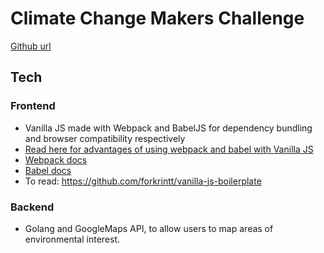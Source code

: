 # Climate Change Makers Challenge

[Github url](https://github.com/joannajjliu/environment-pins-google-maps)
## Tech

### Frontend
- Vanilla JS made with Webpack and BabelJS for dependency bundling and browser compatibility respectively
- [Read here for advantages of using webpack and babel with Vanilla JS](https://www.syncfusion.com/blogs/post/why-and-how-to-use-webpack-and-babel-with-vanilla-js.aspx)
- [Webpack docs](https://webpack.js.org/plugins/commons-chunk-plugin/#move-common-modules-into-the-parent-chunk)
- [Babel docs](https://babeljs.io/docs/en/)
- To read: https://github.com/forkrintt/vanilla-js-boilerplate

### Backend
- Golang and GoogleMaps API, to allow users to map areas of environmental interest.